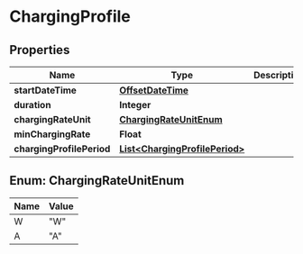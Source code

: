 # ChargingProfile

## Properties
Name | Type | Description | Notes
------------ | ------------- | ------------- | -------------
**startDateTime** | [**OffsetDateTime**](OffsetDateTime.md) |  |  [optional]
**duration** | **Integer** |  |  [optional]
**chargingRateUnit** | [**ChargingRateUnitEnum**](#ChargingRateUnitEnum) |  |  [optional]
**minChargingRate** | **Float** |  |  [optional]
**chargingProfilePeriod** | [**List&lt;ChargingProfilePeriod&gt;**](ChargingProfilePeriod.md) |  |  [optional]

<a name="ChargingRateUnitEnum"></a>
## Enum: ChargingRateUnitEnum
Name | Value
---- | -----
W | &quot;W&quot;
A | &quot;A&quot;
